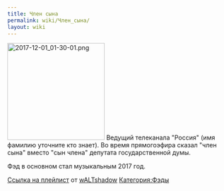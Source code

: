 ```yaml
---
title: Член сына
permalink: wiki/Член_сына/
layout: wiki
---
```


<img src="2017-12-01_01-30-01.png" title="fig:2017-12-01_01-30-01.png" width="220" height="220" alt="2017-12-01_01-30-01.png" />
Ведущий телеканала "Россия" (имя фамилию уточните кто знает). Во время
прямогоэфира сказал "член сына" вместо "сын члена" депутата
государственной думы. 

Фэд в основном стал музыкальным 2017 год.

[Ссылка на
плейлист](https://www.youtube.com/playlist?list=PLoT90rMnqzWc2ApSFxWBe7kjNfCj-OcA4) от [wALTshadow](wALTshadow "wikilink")
[Категория:Фэды](Категория:Фэды "wikilink")
